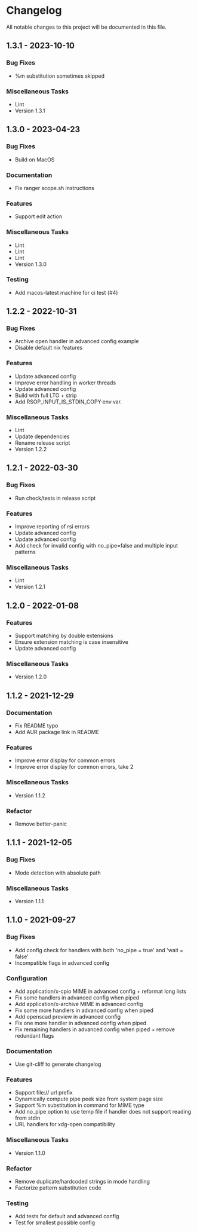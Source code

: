 # Changelog

All notable changes to this project will be documented in this file.

## 1.3.1 - 2023-10-10

### Bug Fixes

- %m substitution sometimes skipped

### Miscellaneous Tasks

- Lint
- Version 1.3.1

## 1.3.0 - 2023-04-23

### Bug Fixes

- Build on MacOS

### Documentation

- Fix ranger scope.sh instructions

### Features

- Support edit action

### Miscellaneous Tasks

- Lint
- Lint
- Lint
- Version 1.3.0

### Testing

- Add macos-latest machine for ci test (#4)

## 1.2.2 - 2022-10-31

### Bug Fixes

- Archive open handler in advanced config example
- Disable default nix features

### Features

- Update advanced config
- Improve error handling in worker threads
- Update advanced config
- Build with full LTO + strip
- Add RSOP_INPUT_IS_STDIN_COPY·env·var.

### Miscellaneous Tasks

- Lint
- Update dependencies
- Rename release script
- Version 1.2.2

## 1.2.1 - 2022-03-30

### Bug Fixes

- Run check/tests in release script

### Features

- Improve reporting of rsi errors
- Update advanced config
- Update advanced config
- Add check for invalid config with no_pipe=false and multiple input patterns

### Miscellaneous Tasks

- Lint
- Version 1.2.1

## 1.2.0 - 2022-01-08

### Features

- Support matching by double extensions
- Ensure extension matching is case insensitive
- Update advanced config

### Miscellaneous Tasks

- Version 1.2.0

## 1.1.2 - 2021-12-29

### Documentation

- Fix README typo
- Add AUR package link in README

### Features

- Improve error display for common errors
- Improve error display for common errors, take 2

### Miscellaneous Tasks

- Version 1.1.2

### Refactor

- Remove better-panic

## 1.1.1 - 2021-12-05

### Bug Fixes

- Mode detection with absolute path

### Miscellaneous Tasks

- Version 1.1.1

## 1.1.0 - 2021-09-27

### Bug Fixes

- Add config check for handlers with both 'no_pipe = true' and 'wait = false'
- Incompatible flags in advanced config

### Configuration

- Add application/x-cpio MIME in advanced config + reformat long lists
- Fix some handlers in advanced config when piped
- Add application/x-archive MIME in advanced config
- Fix some more handlers in advanced config when piped
- Add openscad preview in advanced config
- Fix one more handler in advanced config when piped
- Fix remaining handlers in advanced config when piped + remove redundant flags

### Documentation

- Use git-cliff to generate changelog

### Features

- Support file:// url prefix
- Dynamically compute pipe peek size from system page size
- Support %m substitution in command for MIME type
- Add no_pipe option to use temp file if handler does not support reading from stdin
- URL handlers for xdg-open compatibility

### Miscellaneous Tasks

- Version 1.1.0

### Refactor

- Remove duplicate/hardcoded strings in mode handling
- Factorize pattern substitution code

### Testing

- Add tests for default and advanced config
- Test for smallest possible config

<!-- generated by git-cliff -->
